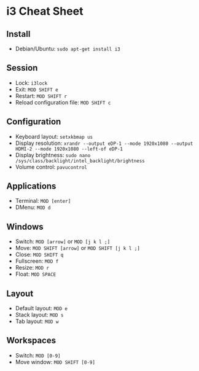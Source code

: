 # i3 Cheat Sheet

## Install
* Debian/Ubuntu: `sudo apt-get install i3`

## Session
* Lock: `i3lock`
* Exit: `MOD SHIFT e`
* Restart: `MOD SHIFT r`    
* Reload configuration file: `MOD SHIFT c`

## Configuration
* Keyboard layout: `setxkbmap us`
* Display resolution: `xrandr --output eDP-1 --mode 1920x1080 --output HDMI-2 --mode 1920x1080 --left-of eDP-1`
* Display brightness: `sudo nano /sys/class/backlight/intel_backlight/brightness`
* Volume control: `pavucontrol`

## Applications
* Terminal: `MOD [enter]`
* DMenu: `MOD d`

## Windows
* Switch: `MOD [arrow]` or `MOD [j k l ;]`
* Move: `MOD SHIFT [arrow]` or `MOD SHIFT [j k l ;]`
* Close: `MOD SHIFT q`
* Fullscreen: `MOD f`
* Resize: `MOD r`
* Float: `MOD SPACE`

## Layout
* Default layout: `MOD e`
* Stack layout: `MOD s`
* Tab layout: `MOD w`

## Workspaces
* Switch: `MOD [0-9]`
* Move window: `MOD SHIFT [0-9]`
